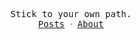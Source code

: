 <p align="center">
  <samp>
    Stick to your own path.
    <br/>
<!--     <a href="https://auu.zone">Auu's</a> ᐧ -->
    <a href="https://auu.zone/posts">Posts</a> ᐧ 
    <a href="https://auu.zone/about">About</a>
  </samp>
</p>
